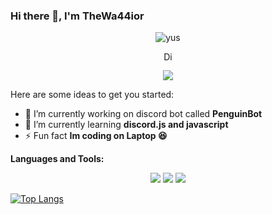 ### Hi there 👋, I'm TheWa44ior
<p align="center"> <img src="https://komarev.com/ghpvc/?username=TheWarrior221" alt="yus" /> </p>
<p align='center'> <a href="https://discord.gg/dwESxzVgvt">
  <img align="center" alt="Discord Server" width="16px" src="https://cdn.jsdelivr.net/npm/simple-icons@v3/icons/discord.svg" />
</a> </p>

<p align="center"> <img src="https://discord.c99.nl/widget/theme-3/748477159709868093.png" /> </p>




Here are some ideas to get you started:

- 🔭 I’m currently working on discord bot called **PenguinBot**
- 🌱 I’m currently learning  **discord.js and javascript**
- ⚡ Fun fact **Im coding on Laptop 😆**

**Languages and Tools:** &nbsp;
<p align="center">
<img src="https://img.shields.io/badge/Node.JS-black?style=for-the-badge&logo=node.js" />
<img src="https://img.shields.io/badge/-HTML5-black?style=for-the-badge&logo=HTML5" /> 
<img src="https://img.shields.io/badge/Javascript-black?style=for-the-badge&logo=javascript" />

[![Top Langs](https://github-readme-stats.vercel.app/api/top-langs/?username=TheWarrior221&layout=compact)](https://github.com/anuraghazra/github-readme-stats)


